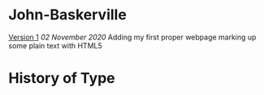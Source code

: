 # John-Baskerville

[Version 1](https://Users/sarahcollinson/Documents/GitHub/John-Baskerville/john_baskerville.html)
*02 November 2020*
Adding my first proper webpage marking up some plain text with HTML5


History of Type
===============
